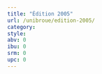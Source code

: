 ```yaml
---
title: "Édition 2005"
url: /unibroue/edition-2005/
category: 
style: 
abv: 0
ibu: 0
srm: 0
upc: 0
---
```



